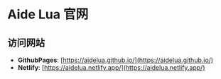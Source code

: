 # Aide Lua 官网

## 访问网站

* __GithubPages__: [https://aidelua.github.io/](https://aidelua.github.io/)
* __Netlify__: [https://aidelua.netlify.app/](https://aidelua.netlify.app/)

